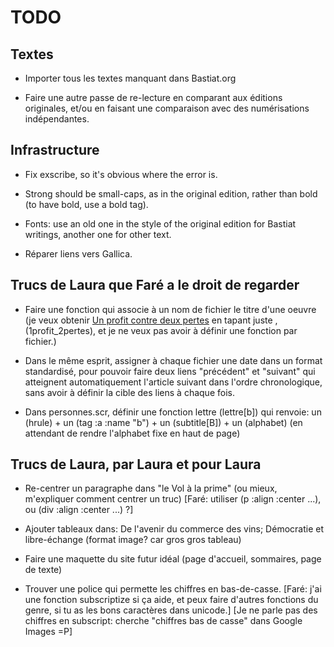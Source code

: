 TODO
====

Textes
------

  * Importer tous les textes manquant dans Bastiat.org

  * Faire une autre passe de re-lecture en comparant aux éditions originales,
    et/ou en faisant une comparaison avec des numérisations indépendantes.


Infrastructure
--------------

  * Fix exscribe, so it's obvious where the error is.

  * Strong should be small-caps, as in the original edition, rather
    than bold (to have bold, use a bold tag).

  * Fonts: use an old one in the style of the original edition for
    Bastiat writings, another one for other text.

  * Réparer liens vers Gallica.

Trucs de Laura que Faré a le droit de regarder
----------------------------------------------

  * Faire une fonction qui associe à un nom de fichier le titre d'une oeuvre (je veux obtenir <a href="1profit_2pertes">Un profit contre deux pertes</a> en tapant juste ,(1profit_2pertes), et je ne veux pas avoir à définir une fonction par fichier.)

  * Dans le même esprit, assigner à chaque fichier une date dans un format standardisé, pour pouvoir faire deux liens "précédent" et "suivant" qui atteignent automatiquement l'article suivant dans l'ordre chronologique, sans avoir à définir la cible des liens à chaque fois.

  * Dans personnes.scr, définir une fonction lettre (lettre[b]) qui renvoie: un (hrule) + un (tag :a :name "b") + un (subtitle[B]) + un (alphabet) (en attendant de rendre l'alphabet fixe en haut de page)
 

Trucs de Laura, par Laura et pour Laura
---------------------------------------

  * Re-centrer un paragraphe dans "le Vol à la prime" (ou mieux, m'expliquer comment centrer un truc)
    [Faré: utiliser (p :align :center ...), ou (div :align :center ...) ?]

  * Ajouter tableaux dans: De l'avenir du commerce des vins; Démocratie et libre-échange
    (format image? car gros gros tableau)

  * Faire une maquette du site futur idéal (page d'accueil, sommaires, page de texte)

  * Trouver une police qui permette les chiffres en bas-de-casse.
    [Faré: j'ai une fonction subscriptize si ça aide, et peux faire d'autres fonctions du genre,
	si tu as les bons caractères dans unicode.]
    [Je ne parle pas des chiffres en subscript: cherche "chiffres bas de casse" dans Google Images =P]
